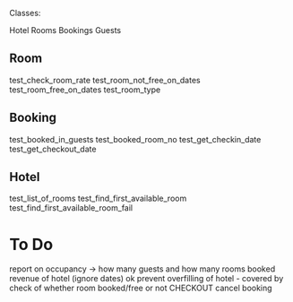 
Classes:

Hotel
Rooms
Bookings
Guests


Room
----
test_check_room_rate
test_room_not_free_on_dates
test_room_free_on_dates
test_room_type


Booking
-------

test_booked_in_guests
test_booked_room_no
test_get_checkin_date
test_get_checkout_date


Hotel
-----

test_list_of_rooms
test_find_first_available_room
test_find_first_available_room_fail



To Do
=====



report on occupancy  ->  how many guests and how many rooms booked   
revenue of hotel (ignore dates)   ok
prevent overfilling of hotel   - covered by check of whether room booked/free or not
CHECKOUT
cancel booking


